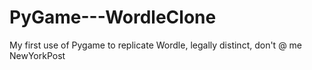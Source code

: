 # PyGame---WordleClone
My first use of Pygame to replicate Wordle, legally distinct, don't @ me NewYorkPost
